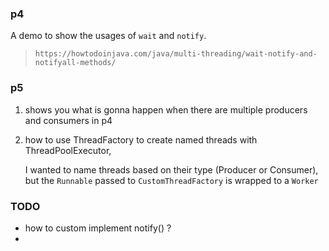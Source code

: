 

### p4

A demo to show the usages of `wait` and `notify`.

> ```
> https://howtodoinjava.com/java/multi-threading/wait-notify-and-notifyall-methods/
> ```

### p5

1. shows you what is gonna happen when there are multiple producers and consumers in p4

2. how to use ThreadFactory to create named threads with ThreadPoolExecutor, 

   I wanted to name threads based on their type (Producer or Consumer), but the `Runnable` passed to `CustomThreadFactory` is wrapped to a `Worker`



### TODO

- how to custom implement notify() ?
- 

